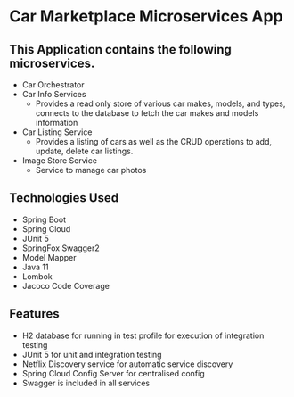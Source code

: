 # Car Marketplace Microservices App

## This Application contains the following microservices.

* Car Orchestrator
* Car Info Services
    - Provides a read only store of various car makes, models, and types, connects to the database to fetch the car makes and models information
* Car Listing Service
    - Provides a listing of cars as well as the CRUD operations to add, update, delete car listings.
* Image Store Service
    - Service to manage car photos

## Technologies Used
* Spring Boot
* Spring Cloud
* JUnit 5
* SpringFox Swagger2
* Model Mapper
* Java 11
* Lombok
* Jacoco Code Coverage

## Features
* H2 database for running in test profile for execution of integration testing
* JUnit 5 for unit and integration testing
* Netflix Discovery service for automatic service discovery
* Spring Cloud Config Server for centralised config
* Swagger is included in all services